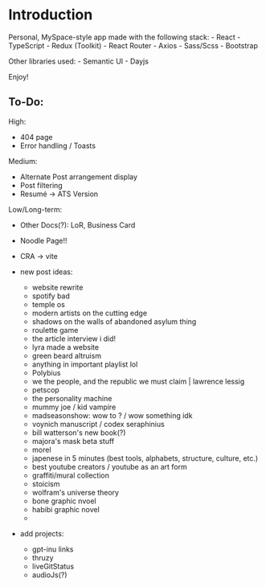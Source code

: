 # Introduction
Personal, MySpace-style app made with the following stack:
    - React
    - TypeScript
    - Redux (Toolkit)
    - React Router
    - Axios
    - Sass/Scss
    - Bootstrap

Other libraries used:
    - Semantic UI
    - Dayjs

Enjoy!

## To-Do:
High:
- 404 page
- Error handling / Toasts

Medium:
- Alternate Post arrangement display
- Post filtering
- Resumé -> ATS Version

Low/Long-term:
- Other Docs(?): LoR, Business Card
- Noodle Page!!
- CRA -> vite

- new post ideas:
    - website rewrite
    - spotify bad
    - temple os
    - modern artists on the cutting edge
    - shadows on the walls of abandoned asylum thing
    - roulette game
    - the article interview i did!
    - lyra made a website
    - green beard altruism
    - anything in important playlist lol
    - Polybius
    - we the people, and the republic we must claim | lawrence lessig
    - petscop
    - the personality machine
    - mummy joe / kid vampire
    - madseasonshow: wow to ? / wow something idk
    - voynich manuscript / codex seraphinius
    - bill watterson's new book(?)
    - majora's mask beta stuff
    - morel
    - japenese in 5 minutes (best tools, alphabets, structure, culture, etc.)
    - best youtube creators / youtube as an art form
    - graffiti/mural collection
    - stoicism
    - wolfram's universe theory
    - bone graphic nvoel
    - habibi graphic novel
    - 

- add projects:
    - gpt-inu links
    - thruzy
    - liveGitStatus
    - audioJs(?)
